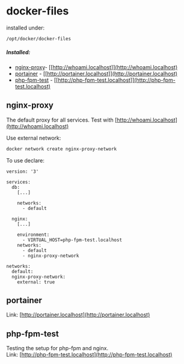 # docker-files

installed under:

`/opt/docker/docker-files`

##### Installed:
- [nginx-proxy](#2-nginx-proxy)- [[http://whoami.localhost]](http://whoami.localhost)
- [portainer](#2-portainer) - [[http://portainer.localhost]](http://portainer.localhost)
- [php-fpm-test](#2-php-fpm-test) - [[http://php-fpm-test.localhost]](http://php-fpm-test.localhost) 


## nginx-proxy

The default proxy for all services. Test with [http://whoami.localhost](http://whoami.localhost)

Use external network:
```bash
docker network create nginx-proxy-network
```

To use declare:
```
version: '3'

services:
  db:
    [...]
    
    networks: 
      - default
      
  nginx:
    [...]
    
    environment:
      - VIRTUAL_HOST=php-fpm-test.localhost
    networks: 
      - default
      - nginx-proxy-network

networks:
  default:
  nginx-proxy-network:
    external: true
```

## portainer

Link: [http://portainer.localhost](http://portainer.localhost)

## php-fpm-test

Testing the setup for php-fpm and nginx. \
Link: [http://php-fpm-test.localhost](http://php-fpm-test.localhost)            

